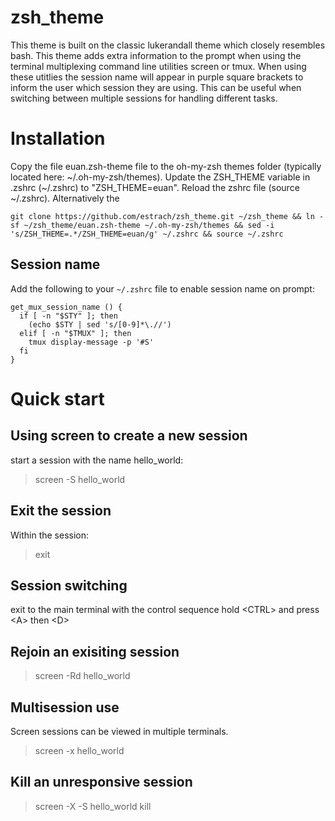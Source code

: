 # zsh_theme
This theme is built on the classic lukerandall theme which closely resembles bash.  This theme adds extra information to the prompt when using the terminal multiplexing command line utilities screen or tmux.  When using these utitlies the session name will appear in purple square brackets to inform the user which session they are using.  This can be useful when switching between multiple sessions for handling different tasks.

# Installation
Copy the file euan.zsh-theme file to the oh-my-zsh themes folder (typically located here: \~/.oh-my-zsh/themes).  Update the ZSH_THEME variable in .zshrc (\~/.zshrc) to "ZSH_THEME=euan".  Reload the zshrc file (source ~/.zshrc).  Alternatively the 

```
git clone https://github.com/estrach/zsh_theme.git ~/zsh_theme && ln -sf ~/zsh_theme/euan.zsh-theme ~/.oh-my-zsh/themes && sed -i 's/ZSH_THEME=.*/ZSH_THEME=euan/g' ~/.zshrc && source ~/.zshrc
```

## Session name
Add the following to your `~/.zshrc` file to enable session name on prompt:
```
get_mux_session_name () {
  if [ -n "$STY" ]; then
    (echo $STY | sed 's/[0-9]*\.//')
  elif [ -n "$TMUX" ]; then
    tmux display-message -p '#S'
  fi
}
```

# Quick start
## Using screen to create a new session
start a session with the name hello_world:
> screen -S hello_world
## Exit the session
Within the session:
> exit
## Session switching
exit to the main terminal with the control sequence hold \<CTRL\> and press \<A\> then \<D\>
## Rejoin an exisiting session
> screen -Rd hello_world
## Multisession use
Screen sessions can be viewed in multiple terminals.
> screen -x hello_world
## Kill an unresponsive session
> screen -X -S hello_world kill
